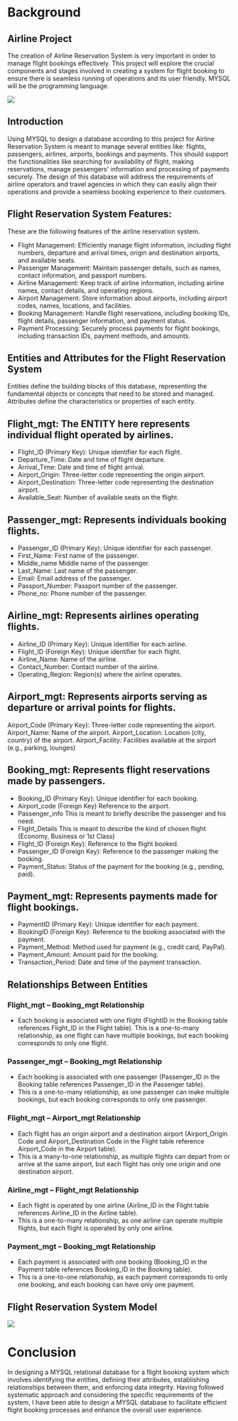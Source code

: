 # Background
## Airline Project
The creation of Airline Reservation System is very important in order to manage flight bookings effectively. This project will explore the crucial components and stages involved in creating a system for flight booking to ensure there is seamless running of operations and its user friendly. MYSQL will be the programming language.

![](airportpix.png)

## Introduction
Using MYSQL to design a database according to this project for Airline Reservation System is meant to manage several entities like: flights, passengers, airlines, airports, bookings and payments. This should support the functionalities like searching for availability of flight, making reservations, manage pessengers' information and processing of payments securely. The design of this database will address the requirements of airline operators and travel agencies in which they can easily align their operations and provide a seamless booking experience to their customers.

## Flight Reservation System Features:
These are the following features of the airline reservation system.
- Flight Management: Efficiently manage flight information, including flight numbers, departure and arrival times, origin and destination airports, and available seats.
- Passenger Management: Maintain passenger details, such as names, contact information, and passport numbers.
- Airline Management: Keep track of airline information, including airline names, contact details, and operating regions.
- Airport Management: Store information about airports, including airport codes, names, locations, and facilities.
- Booking Management: Handle flight reservations, including booking IDs, flight details, passenger information, and payment status.
- Payment Processing: Securely process payments for flight bookings, including transaction IDs, payment methods, and amounts.

 ## Entities and Attributes for the Flight Reservation System
Entities define the building blocks of this database, representing the fundamental objects or concepts that need to be stored and managed. Attributes define the characteristics or properties of each entity.

## Flight_mgt: The ENTITY here represents individual flight operated by airlines. 
- Flight_ID (Primary Key): Unique identifier for each flight.
- Departure_Time: Date and time of flight departure.
- Arrival_Time: Date and time of flight arrival.
- Airport_Origin: Three-letter code representing the origin airport.
- Airport_Destination: Three-letter code representing the destination airport.
- Available_Seat: Number of available seats on the flight.

## Passenger_mgt: Represents individuals booking flights.
- Passenger_ID (Primary Key): Unique identifier for each passenger.
- First_Name: First name of the passenger.
- Middle_name Middle name of the passenger.
- Last_Name: Last name of the passenger.
- Email: Email address of the passenger.
- Passport_Number: Passport number of the passenger.
- Phone_no: Phone number of the passenger.

## Airline_mgt: Represents airlines operating flights.
- Airline_ID (Primary Key): Unique identifier for each airline.
- Flight_ID (Foreign Key): Unique identifier for each flight.
- Airline_Name: Name of the airline.
- Contact_Number: Contact number of the airline.
- Operating_Region: Region(s) where the airline operates.

## Airport_mgt: Represents airports serving as departure or arrival points for flights.
Airport_Code (Primary Key): Three-letter code representing the airport.
Airport_Name: Name of the airport.
Airport_Location: Location (city, country) of the airport.
Airport_Facility: Facilities available at the airport (e.g., parking, lounges)

## Booking_mgt: Represents flight reservations made by passengers.
- Booking_ID (Primary Key): Unique identifier for each booking.
- Airport_code (Foreign Key) Reference to the airport.
- Passenger_info This is meant to briefly describe the passenger and his need.
- Flight_Details This is meant to describe the kind of chosen flight (Economy, Business or 1st Class)
- Flight_ID (Foreign Key): Reference to the flight booked.
- Passenger_ID (Foreign Key): Reference to the passenger making the booking.
- Payment_Status: Status of the payment for the booking (e.g., pending, paid).

## Payment_mgt: Represents payments made for flight bookings.
- PaymentID (Primary Key): Unique identifier for each payment.
- BookingID (Foreign Key): Reference to the booking associated with the payment.
- Payment_Method: Method used for payment (e.g., credit card, PayPal).
- Payment_Amount: Amount paid for the booking.
- Transaction_Period: Date and time of the payment transaction.

## Relationships Between Entities
### Flight_mgt – Booking_mgt Relationship
- Each booking is associated with one flight (FlightID in the Booking table references Flight_ID in the Flight table).
 This is a one-to-many relationship, as one flight can have multiple bookings, but each booking corresponds to only one flight.
### Passenger_mgt – Booking_mgt Relationship
- Each booking is associated with one passenger (Passenger_ID in the Booking table references Passenger_ID in the Passenger table).
- This is a one-to-many relationship, as one passenger can make multiple bookings, but each booking corresponds to only one passenger.
### Flight_mgt – Airport_mgt Relationship
- Each flight has an origin airport and a destination airport (Airport_Origin Code and Airport_Destination Code in the Flight table reference Airport_Code in the Airport table).
- This is a many-to-one relationship, as multiple flights can depart from or arrive at the same airport, but each flight has only one origin and one destination airport.
### Airline_mgt – Flight_mgt Relationship
- Each flight is operated by one airline (Airline_ID in the Flight table references Airline_ID in the Airline table).
- This is a one-to-many relationship, as one airline can operate multiple flights, but each flight is operated by only one airline.
### Payment_mgt – Booking_mgt Relationship
- Each payment is associated with one booking (Booking_ID in the Payment table references Booking_ID in the Booking table).
- This is a one-to-one relationship, as each payment corresponds to only one booking, and each booking can have only one payment.

## Flight Reservation System Model 

![](airlineER.png)

# Conclusion
In designing a MYSQL relational database for a flight booking system which involves identifying the entities, defining their attributes, establishing relationships between them, and enforcing data integrity. Having followed systematic approach and considering the specific requirements of the system, I have been able to design a MYSQL database to facilitate efficient flight booking processes and enhance the overall user experience.






  
